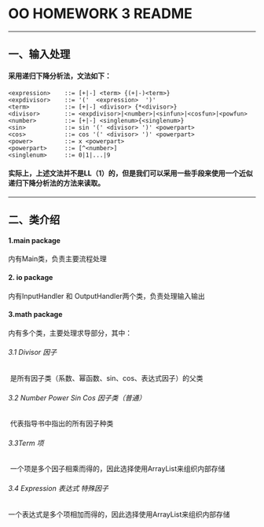 # OO HOMEWORK 3 README

-----------

## 一、输入处理

#### 采用递归下降分析法，文法如下：

```
<expression>	::=	[+|-] <term> {(+|-)<term>}
<expdivisor>	::= '('  <expression>  ')'
<term>			::= [+|-] <divisor> {*<divisor>}
<divisor>		::= <expdivisor>|<number>|<sinfun>|<cosfun>|<powfun>
<number>		::= [+|-] <singlenum>{<singlenum>}
<sin>			::= sin '(' <divisor> ')' <powerpart>
<cos>			::= cos '(' <divisor> ')' <powerpart>
<power>			::= x <powerpart>
<powerpart>		::= [^<number>]
<singlenum>		::= 0|1|...|9
```

#### 实际上，上述文法并不是LL（1）的，但是我们可以采用一些手段来使用一个近似递归下降分析法的方法来读取。

---

## 二、类介绍

#### 1.main package

内有Main类，负责主要流程处理

#### 2. io package

内有InputHandler 和 OutputHandler两个类，负责处理输入输出

#### 3.math package

内有多个类，主要处理求导部分，其中：

###### 3.1 Divisor 因子

​	是所有因子类（系数、幂函数、sin、cos、表达式因子）的父类

###### 3.2 Number Power Sin Cos 因子类（普通）

​	代表指导书中指出的所有因子种类

###### 3.3Term 项

​	一个项是多个因子相乘而得的，因此选择使用ArrayList来组织内部存储

###### 3.4 Expression 表达式 特殊因子

​	一个表达式是多个项相加而得的，因此选择使用ArrayList来组织内部存储 



